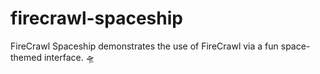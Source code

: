 # firecrawl-spaceship
FireCrawl Spaceship demonstrates the use of FireCrawl via a fun space-themed interface. 🛸
